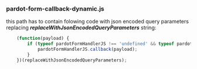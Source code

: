 ### pardot-form-callback-dynamic.js

this path has to contain folowing code with json encoded query parameters replacing ___replaceWithJsonEncodedQueryParameters___ string:
```js
    (function(payload) {
        if (typeof pardotFormHandlerJS !== 'undefined' && typeof pardotFormHandlerJS.callback === 'function') {
            pardotFormHandlerJS.callback(payload);
        }
    })(replaceWithJsonEncodedQueryParameters);
```
